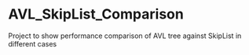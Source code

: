 # AVL_SkipList_Comparison
Project to show performance comparison of AVL tree against SkipList in different cases
